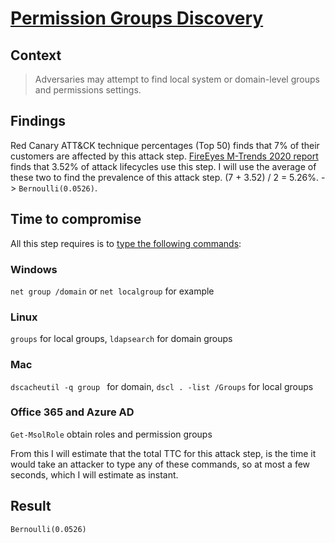 # [Permission Groups Discovery](https://attack.mitre.org/techniques/T1069/)

## Context
>Adversaries may attempt to find local system or domain-level groups and permissions settings. 

## Findings
Red Canary ATT&CK technique percentages (Top 50) finds that 7% of their customers are affected by this attack step. [FireEyes M-Trends 2020 report](https://www.fireeye.com/current-threats/annual-threat-report/mtrends.html) finds that 3.52% of attack lifecycles use this step. I will use the average of these two to find the prevalence of this attack step. (7 + 3.52) / 2 = 5.26%. -> ```Bernoulli(0.0526)```. 

## Time to compromise
All this step requires is to [type the following commands](https://attack.mitre.org/techniques/T1069/):
### Windows
```net group /domain``` or ```net localgroup``` for example
### Linux
```groups``` for local groups, ```ldapsearch``` for domain groups
### Mac
```dscacheutil -q group ``` for domain, ```dscl . -list /Groups``` for local groups
### Office 365 and Azure AD
```Get-MsolRole``` obtain roles and permission groups

From this I will estimate that the total TTC for this attack step, is the time it would take an attacker to type any of these commands, so at most a few seconds, which I will estimate as instant. 

## Result
```Bernoulli(0.0526)```
